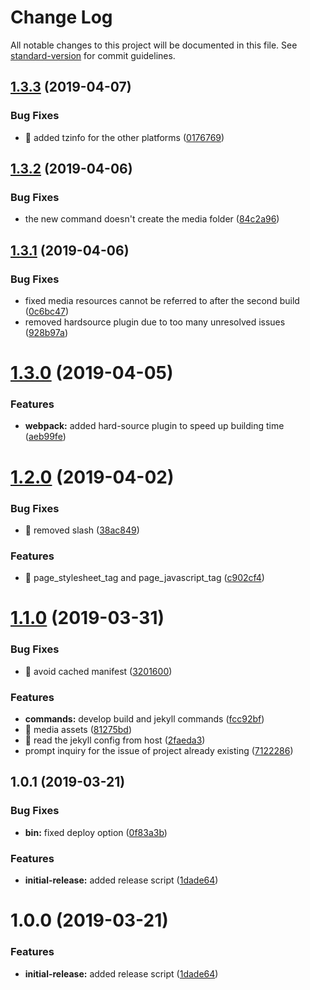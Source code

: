 # Change Log

All notable changes to this project will be documented in this file. See [standard-version](https://github.com/conventional-changelog/standard-version) for commit guidelines.

## [1.3.3](https://github.com/yfxie/jekpack/compare/v1.3.2...v1.3.3) (2019-04-07)


### Bug Fixes

* 🐛 added tzinfo for the other platforms ([0176769](https://github.com/yfxie/jekpack/commit/0176769))



## [1.3.2](https://github.com/yfxie/jekpack/compare/v1.3.1...v1.3.2) (2019-04-06)


### Bug Fixes

* the new command doesn't create the media folder ([84c2a96](https://github.com/yfxie/jekpack/commit/84c2a96))



## [1.3.1](https://github.com/yfxie/jekpack/compare/v1.3.0...v1.3.1) (2019-04-06)


### Bug Fixes

* fixed media resources cannot be referred to after the second build ([0c6bc47](https://github.com/yfxie/jekpack/commit/0c6bc47))
* removed hardsource plugin due to too many unresolved issues ([928b97a](https://github.com/yfxie/jekpack/commit/928b97a))



# [1.3.0](https://github.com/yfxie/jekpack/compare/v1.2.0...v1.3.0) (2019-04-05)


### Features

* **webpack:** added hard-source plugin to speed up building time ([aeb99fe](https://github.com/yfxie/jekpack/commit/aeb99fe))



# [1.2.0](https://github.com/yfxie/jekpack/compare/v1.1.0...v1.2.0) (2019-04-02)


### Bug Fixes

* 🐛 removed slash ([38ac849](https://github.com/yfxie/jekpack/commit/38ac849))


### Features

* 🎸 page_stylesheet_tag and page_javascript_tag ([c902cf4](https://github.com/yfxie/jekpack/commit/c902cf4))



# [1.1.0](https://github.com/yfxie/jekpack/compare/v1.0.1...v1.1.0) (2019-03-31)


### Bug Fixes

* 🐛 avoid cached manifest ([3201600](https://github.com/yfxie/jekpack/commit/3201600))


### Features

* **commands:** develop build and jekyll commands ([fcc92bf](https://github.com/yfxie/jekpack/commit/fcc92bf))
* 🎸 media assets ([81275bd](https://github.com/yfxie/jekpack/commit/81275bd))
* 🎸 read the jekyll config from host ([2faeda3](https://github.com/yfxie/jekpack/commit/2faeda3))
* prompt inquiry for the issue of project already existing ([7122286](https://github.com/yfxie/jekpack/commit/7122286))



## 1.0.1 (2019-03-21)


### Bug Fixes

* **bin:** fixed deploy option ([0f83a3b](https://github.com/yfxie/jekpack/commit/0f83a3b))


### Features

* **initial-release:** added release script ([1dade64](https://github.com/yfxie/jekpack/commit/1dade64))



# 1.0.0 (2019-03-21)


### Features

* **initial-release:** added release script ([1dade64](https://github.com/yfxie/jekpack/commit/1dade64))
